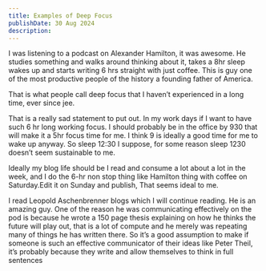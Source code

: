 ```yaml
---
title: Examples of Deep Focus
publishDate: 30 Aug 2024
description: 
---
```

I was listening to a podcast on Alexander Hamilton, it was awesome. He studies something and walks around thinking about it, takes a 8hr sleep wakes up and starts writing 6 hrs straight with just coffee. This is guy one of the most productive people of the history a founding father of America.

That is what people call deep focus that I haven’t experienced in a long time, ever since jee.

That is a really sad statement to put out. In my work days if I want to have such 6 hr long working focus. I should probably be in the office by 930 that will make it a 5hr focus time for me. I think 9 is ideally a good time for me to wake up anyway. So sleep 12:30 I suppose, for some reason sleep 1230 doesn’t seem sustainable to me.

Ideally my blog life should be I read and consume a lot about a lot in the week, and I do the 6-hr non stop thing like Hamilton thing with coffee on Saturday.Edit it on Sunday and publish, That seems ideal to me.

I read Leopold Aschenbrenner blogs which I will continue reading. He is an amazing guy. One of the reason he was communicating effectively on the pod is because he wrote a 150 page thesis explaining on how he thinks the future will play out, that is a lot of compute and he merely was repeating many of things he has written there.
So it’s a good assumption to make if someone is such an effective communicator of their ideas like Peter Theil, it’s probably because they write and allow themselves to think in full sentences 